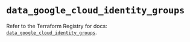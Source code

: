 # `data_google_cloud_identity_groups`

Refer to the Terraform Registry for docs: [`data_google_cloud_identity_groups`](https://registry.terraform.io/providers/hashicorp/google/5.38.0/docs/data-sources/cloud_identity_groups).
